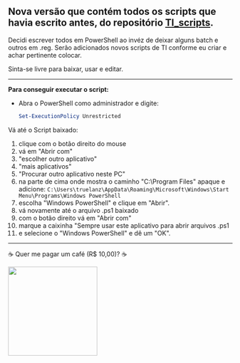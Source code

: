 ## Nova versão que contém todos os scripts que havia escrito antes, do repositório [TI_scripts](https://github.com/truelanz/TI_scripts).
Decidi escrever todos em PowerShell ao invéz de deixar alguns batch e outros em .reg.
Serão adicionados novos scripts de TI conforme eu criar e achar pertinente colocar.

Sinta-se livre para baixar, usar e editar.

<hr/>

**Para conseguir executar o script:**
- Abra o PowerShell como administrador e digite:
  ```ps1
  Set-ExecutionPolicy Unrestricted
  ```
Vá até o Script baixado:
01. clique com o botão direito do mouse
02. vá em "Abrir com"
03. "escolher outro aplicativo"
04. "mais aplicativos"
05. "Procurar outro aplicativo neste PC"
06. na parte de cima onde mostra o caminho "C:\Program Files" apaque e adicione: `C:\Users\truelanz\AppData\Roaming\Microsoft\Windows\Start Menu\Programs\Windows PowerShell`
07. escolha "Windows PowerShell" e clique em "Abrir".
08. vá novamente até o arquivo .ps1 baixado
09. com o botão direito vá em "Abrir com"
10. marque a caixinha "Sempre usar este aplicativo para abrir arquivos .ps1
11. e selecione o "Windows PowerShell" e dê um "OK".

<hr/>    

☕ Quer me pagar um café (R$ 10,00)? ☕

<img src="https://github.com/truelanz/it_app/assets/121499741/ff0bb19e-e04d-4ffb-8d00-e0bea46c5671" width="200px" height="200px"/>
